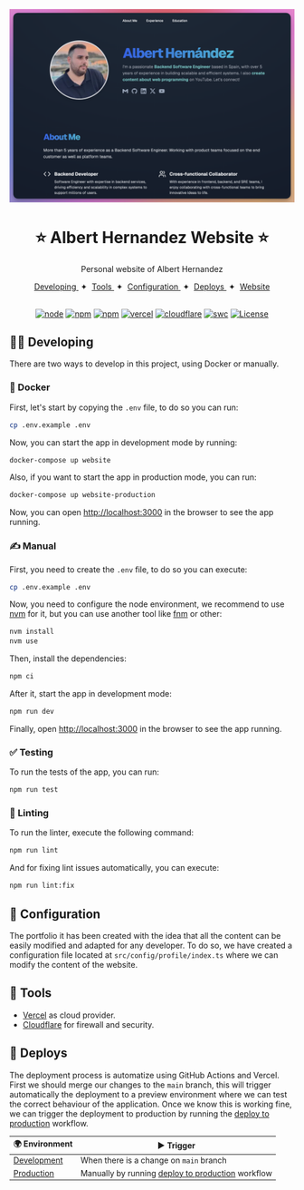 <p align="center">
  <a href="https://alberthernandez.dev/" target="blank"><img src="images/web.png" alt="Albert Hernandez Website" width="1000" /></a>
</p>

<h1 align="center">⭐ Albert Hernandez Website ⭐</h1>

<p align="center">
  Personal website of Albert Hernandez
</p>

<div align="center">
    <a href="#-developing">
        Developing
    </a>
    <span>&nbsp;✦&nbsp;</span>
    <a href="#-tools">
        Tools
    </a>
    <span>&nbsp;✦&nbsp;</span>
    <a href="#-configuration">
        Configuration
    </a>
    <span>&nbsp;✦&nbsp;</span>
    <a href="#-deploys">
        Deploys
    </a>
    <span>&nbsp;✦&nbsp;</span>
    <a href="https://alberthernandez.dev/">
        Website
    </a>
</div>

<br>

<p align="center">
  <a href="https://nodejs.org/docs/latest-v20.x/api/index.html"><img src="https://img.shields.io/badge/🐢 node-20.x-green.svg" alt="node"/></a>
  <a href="https://www.npmjs.com/"><img src="https://img.shields.io/badge/📦 npm-10.x-red.svg" alt="npm"/></a>
  <a href="https://nextjs.org/"><img src="https://img.shields.io/badge/✨ Framework-NextJS-yellow.svg" alt="npm"/></a>
  <a href="https://vercel.com/albert-hernandez-dev/alberthernandez.dev"><img src="https://img.shields.io/badge/☁ Cloud-▲ Vercel-black.svg" alt="vercel"/></a>
  <a href="https://dash.cloudflare.com/ee5cacf057a2ebbe042cebfc8e8f3945/alberthernandez.dev"><img src="https://img.shields.io/badge/🚪 Firewall-Cloudflare-orange.svg" alt="cloudflare"/></a>
  <a href="https://vitest.dev/"><img src="https://img.shields.io/badge/🧪 Test-Vitest-green.svg" alt="swc"/></a>
  <a href="https://vitest.dev/"><img src="https://img.shields.io/badge/📝 License-CC_BY_NC_4.0-blue.svg" alt="License"/></a>
</p>

## 🧑‍💻 Developing

There are two ways to develop in this project, using Docker or manually.

### 🐳 Docker

First, let's start by copying the `.env` file, to do so you can run:

```bash
cp .env.example .env
```

Now, you can start the app in development mode by running:

```bash
docker-compose up website
```

Also, if you want to start the app in production mode, you can run:

```bash
docker-compose up website-production
```

Now, you can open [http://localhost:3000](http://localhost:3000) in the browser to see the app running.

### ✍️ Manual

First, you need to create the `.env` file, to do so you can execute:

```bash
cp .env.example .env
```

Now, you need to configure the node environment, we recommend to use [nvm](https://github.com/nvm-sh/nvm) for it, but you can use another tool like [fnm](https://github.com/Schniz/fnm) or other:

```bash
nvm install
nvm use
```

Then, install the dependencies:

```bash
npm ci
```

After it, start the app in development mode:

```bash
npm run dev
```

Finally, open [http://localhost:3000](http://localhost:3000) in the browser to see the app running.

### ✅ Testing

To run the tests of the app, you can run:

```bash
npm run test
```

### 💅 Linting

To run the linter, execute the following command:

```bash
npm run lint
```

And for fixing lint issues automatically, you can execute:

```bash
npm run lint:fix
```

## 🎨 Configuration

The portfolio it has been created with the idea that all the content can be easily modified and adapted for any developer. To do so, we have created a configuration file located at `src/config/profile/index.ts` where we can modify the content of the website.

## 💼 Tools

- [Vercel](https://vercel.com/) as cloud provider.
- [Cloudflare](https://www.cloudflare.com/) for firewall and security.

## 🚀 Deploys

The deployment process is automatize using GitHub Actions and Vercel. First we should merge our changes to the `main` branch, this will trigger automatically the deployment to a preview environment where we can test the correct behaviour of the application. Once we know this is working fine, we can trigger the deployment to production by running the [deploy to production](https://github.com/AlbertHernandez/alberthernandez.dev/actions/workflows/deploy-to-production.yml) workflow.

| **🌍 Environment**                                                                 | **▶︎ Trigger**                                                                                                                                        |
| ---------------------------------------------------------------------------------- | ------------------------------------------------------------------------------------------------------------------------------------------------------ |
| [Development](https://alberthernandezdev-git-main-albert-hernandez-dev.vercel.app) | When there is a change on `main` branch                                                                                                                |
| [Production](https://alberthernandez.dev/)                                         | Manually by running [deploy to production](https://github.com/AlbertHernandez/alberthernandez.dev/actions/workflows/deploy-to-production.yml) workflow |
